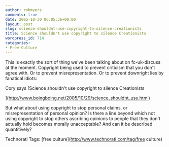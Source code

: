 ```yaml
---
author: robmyers
comments: true
date: 2005-10-30 06:05:36+00:00
layout: post
slug: science-shouldnt-use-copyright-to-silence-creationists
title: Science shouldn't use copyright to silence Creationists
wordpress_id: 714
categories:
- Free Culture
---
```


  
This is exactly the sort of thing we've been talking about on fc-uk-discuss at the moment. Copyright being used to prevent criticism that you don't agree with. Or to prevent misrepresentation. Or to prevent downright lies by fanatical idiots:  


  
Cory says [Science shouldn't use copyright to silence Creationists  
  
](http://www.boingboing.net/2005/10/29/science_shouldnt_use.html)  


  
But what about using copyright to stop personal claims, or misrepresentation of personal opinion? Is there a line beyond which not using copyright to stop others ascribing opinions to people that they don't actually hold becomes morally unacceptable? And can it be described quantitively?  


  


Technorati Tags: [free culture](http://www.technorati.com/tag/free culture)

  


